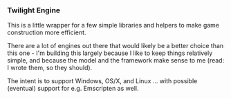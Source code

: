 ### Twilight Engine ###

This is a little wrapper for a few simple libraries and helpers to make game construction more efficient.

There are a lot of engines out there that would likely be a better choice than this one - I'm building this
largely because I like to keep things relatively simple, and because the model and the framework make sense
to me (read: I wrote them, so they should).

The intent is to support Windows, OS/X, and Linux ... with possible (eventual) support for e.g. Emscripten
as well.

